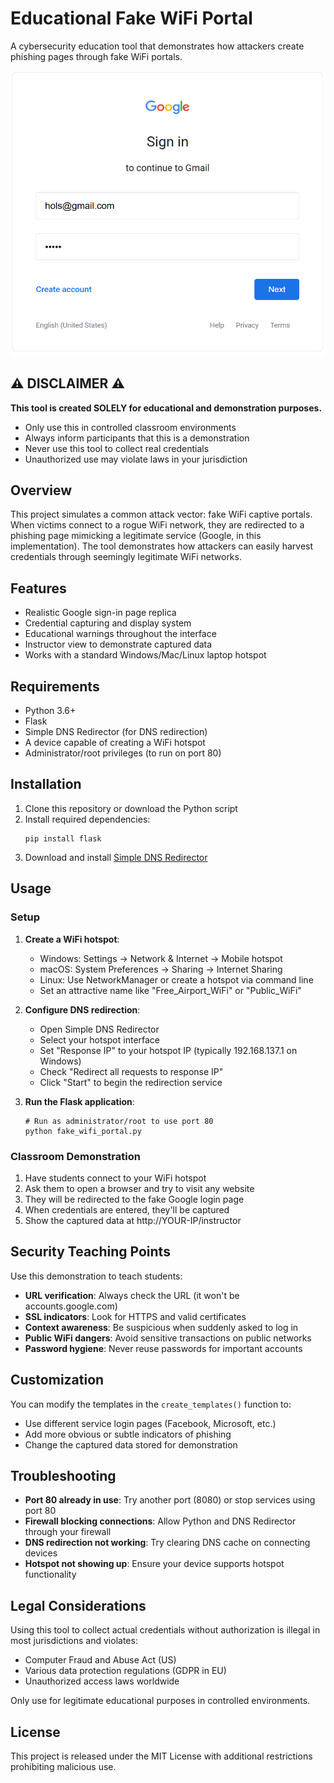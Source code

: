 # Educational Fake WiFi Portal

A cybersecurity education tool that demonstrates how attackers create phishing pages through fake WiFi portals.

![Google Style Captive Portal](./images/Screenshot.png)

## ⚠️ DISCLAIMER ⚠️

**This tool is created SOLELY for educational and demonstration purposes.**

* Only use this in controlled classroom environments
* Always inform participants that this is a demonstration
* Never use this tool to collect real credentials
* Unauthorized use may violate laws in your jurisdiction

## Overview

This project simulates a common attack vector: fake WiFi captive portals. When victims connect to a rogue WiFi network, they are redirected to a phishing page mimicking a legitimate service (Google, in this implementation). The tool demonstrates how attackers can easily harvest credentials through seemingly legitimate WiFi networks.

## Features

* Realistic Google sign-in page replica
* Credential capturing and display system
* Educational warnings throughout the interface
* Instructor view to demonstrate captured data
* Works with a standard Windows/Mac/Linux laptop hotspot

## Requirements

* Python 3.6+
* Flask
* Simple DNS Redirector (for DNS redirection)
* A device capable of creating a WiFi hotspot
* Administrator/root privileges (to run on port 80)

## Installation

1. Clone this repository or download the Python script
2. Install required dependencies:
   ```
   pip install flask
   ```
3. Download and install [Simple DNS Redirector](http://www.simpledns.com/dns-redirector)

## Usage

### Setup

1. **Create a WiFi hotspot**:
   - Windows: Settings → Network & Internet → Mobile hotspot
   - macOS: System Preferences → Sharing → Internet Sharing
   - Linux: Use NetworkManager or create a hotspot via command line
   - Set an attractive name like "Free_Airport_WiFi" or "Public_WiFi"

2. **Configure DNS redirection**:
   - Open Simple DNS Redirector
   - Select your hotspot interface
   - Set "Response IP" to your hotspot IP (typically 192.168.137.1 on Windows)
   - Check "Redirect all requests to response IP"
   - Click "Start" to begin the redirection service

3. **Run the Flask application**:
   ```
   # Run as administrator/root to use port 80
   python fake_wifi_portal.py
   ```

### Classroom Demonstration

1. Have students connect to your WiFi hotspot
2. Ask them to open a browser and try to visit any website
3. They will be redirected to the fake Google login page
4. When credentials are entered, they'll be captured
5. Show the captured data at http://YOUR-IP/instructor

## Security Teaching Points

Use this demonstration to teach students:

* **URL verification**: Always check the URL (it won't be accounts.google.com)
* **SSL indicators**: Look for HTTPS and valid certificates
* **Context awareness**: Be suspicious when suddenly asked to log in
* **Public WiFi dangers**: Avoid sensitive transactions on public networks
* **Password hygiene**: Never reuse passwords for important accounts

## Customization

You can modify the templates in the `create_templates()` function to:
* Use different service login pages (Facebook, Microsoft, etc.)
* Add more obvious or subtle indicators of phishing
* Change the captured data stored for demonstration

## Troubleshooting

* **Port 80 already in use**: Try another port (8080) or stop services using port 80
* **Firewall blocking connections**: Allow Python and DNS Redirector through your firewall
* **DNS redirection not working**: Try clearing DNS cache on connecting devices
* **Hotspot not showing up**: Ensure your device supports hotspot functionality

## Legal Considerations

Using this tool to collect actual credentials without authorization is illegal in most jurisdictions and violates:
* Computer Fraud and Abuse Act (US)
* Various data protection regulations (GDPR in EU)
* Unauthorized access laws worldwide

Only use for legitimate educational purposes in controlled environments.

## License

This project is released under the MIT License with additional restrictions prohibiting malicious use.